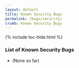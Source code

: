 ```yaml
---
layout: default
title: Known Security Bugs
permalink: /bugs/security/
crumb: Known Security Bugs
---
```


{% include toc-hide.html %}

### List of Known Security Bugs

* (None so far)
